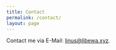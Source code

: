 ```yaml
---
title: Contact
permalink: /contact/
layout: page
---
```


Contact me via E-Mail: [linus@libewa.xyz](mailto:linus@libewa.xyz).